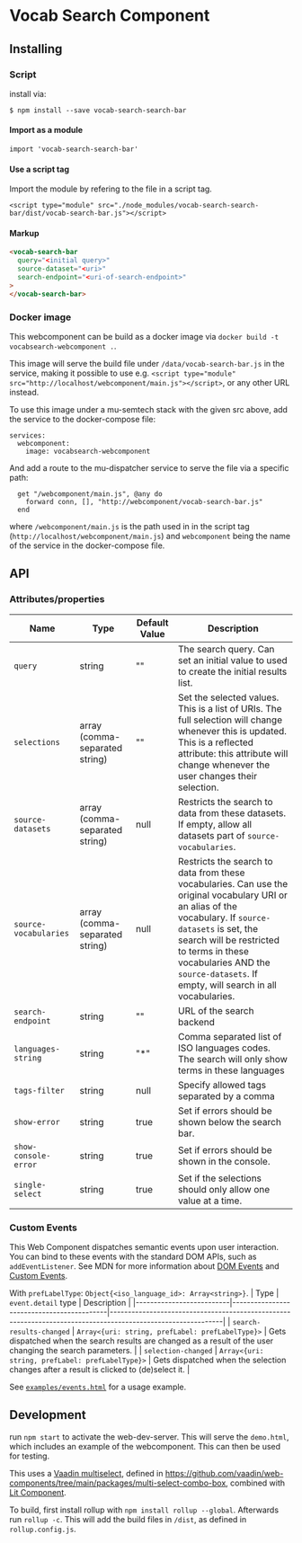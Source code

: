 # Vocab Search Component

## Installing

### Script
install via:
```
$ npm install --save vocab-search-search-bar
```

#### Import as a module

```
import 'vocab-search-search-bar'
```

#### Use a script tag
Import the module by refering to the file in a script tag.
```
<script type="module" src="./node_modules/vocab-search-search-bar/dist/vocab-search-bar.js"></script>
```
#### Markup

```html
<vocab-search-bar
  query="<initial query>"
  source-dataset="<uri>"
  search-endpoint="<uri-of-search-endpoint>"
>
</vocab-search-bar>
```

### Docker image
This webcomponent can be build as a docker image via `docker build -t vocabsearch-webcomponent .`.

This image will serve the build file under `/data/vocab-search-bar.js` in the service, making it possible to use e.g. `<script type="module" src="http://localhost/webcomponent/main.js"></script>`, or any other URL instead.

To use this image under a mu-semtech stack with the given src above, add the service to the docker-compose file:
```
services:
  webcomponent:
    image: vocabsearch-webcomponent
```

And add a route to the mu-dispatcher service to serve the file via a specific path:
```
  get "/webcomponent/main.js", @any do
    forward conn, [], "http://webcomponent/vocab-search-bar.js"
  end
```
where `/webcomponent/main.js` is the path used in in the script tag (`http://localhost/webcomponent/main.js`) and `webcomponent` being the name of the service in the docker-compose file. 

## API
### Attributes/properties

| Name               | Type   | Default Value | Description                                                                                     |
| ------------------ | ------ | ------------- | ----------------------------------------------------------------------------------------------- |
| `query`            | string | ""            | The search query. Can set an initial value to used to create the initial results list.          |
| `selections`            | array (comma-separated string) | ""            | Set the selected values. This is a list of URIs. The full selection will change whenever this is updated. This is a reflected attribute: this attribute will change whenever the user changes their selection.        |
| `source-datasets`  | array (comma-separated string) | null          | Restricts the search to data from these datasets. If empty, allow all datasets part of `source-vocabularies`. |
| `source-vocabularies`  | array (comma-separated string) | null          | Restricts the search to data from these vocabularies. Can use the original vocabulary URI or an alias of the vocabulary. If `source-datasets` is set, the search will be restricted to terms in these vocabularies AND the `source-datasets`. If empty, will search in all vocabularies. |
| `search-endpoint`  | string | ""            | URL of the search backend                                                                       |
| `languages-string` | string | "\*"          | Comma separated list of ISO languages codes. The search will only show terms in these languages |
| `tags-filter`      | string | null          | Specify allowed tags separated by a comma                                                       |
| `show-error`      | string | true          |  Set if errors should be shown below the search bar. |
| `show-console-error`      | string | true          |  Set if errors should be shown in the console. |
| `single-select`      | string | true          |  Set if the selections should only allow one value at a time. |

### Custom Events

This Web Component dispatches semantic events upon user interaction. You can bind to these events with the standard DOM APIs, such as `addEventListener`. See MDN for more information about [DOM Events](https://developer.mozilla.org/en-US/docs/Web/Events) and [Custom Events](https://developer.mozilla.org/en-US/docs/Web/API/CustomEvent/CustomEvent).

With `prefLabelType`: `Object{<iso_language_id>: Array<string>}`.
| Type | `event.detail` type | Description |
|--------------------------|-------------------------------------------|-------------------------------------------------------------------------------------------------------------|
| `search-results-changed` | `Array<{uri: string, prefLabel: prefLabelType}>` | Gets dispatched when the search results are changed as a result of the user changing the search parameters. |
| `selection-changed` | `Array<{uri: string, prefLabel: prefLabelType}>` | Gets dispatched when the selection changes after a result is clicked to (de)select it. |

See [`examples/events.html`](https://github.com/vlizBE/vocabserver-webcomponent/blob/main/examples/events.html) for a usage example.

## Development
run `npm start` to activate the web-dev-server. This will serve the `demo.html`, which includes an example of the webcomponent. This can then be used for testing.

This uses a [Vaadin multiselect](https://vaadin.com/docs/latest/components/multi-select-combo-box), defined in https://github.com/vaadin/web-components/tree/main/packages/multi-select-combo-box, combined with [Lit Component](https://lit.dev/docs/components/overview/).

To build, first install rollup with `npm install rollup --global`. Afterwards run `rollup -c`. This will add the build files in `/dist`, as defined in `rollup.config.js`.
